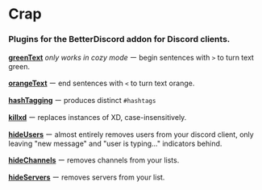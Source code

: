 # Crap

### Plugins for the BetterDiscord addon for Discord clients.
**[greenText](https://github.com/Arashiryuu/crap/blob/master/greenText.plugin.js)** _only works in cozy mode_ ー begin sentences with `>` to turn text green.

**[orangeText](https://github.com/Arashiryuu/crap/blob/master/orangeTexting.plugin.js)** ー end sentences with `<` to turn text orange.

**[hashTagging](https://github.com/Arashiryuu/crap/blob/master/hashTagging.plugin.js)** ー produces distinct `#hashtags`

**[killxd](https://github.com/Arashiryuu/crap/blob/master/killxd.plugin.js)** ー replaces instances of XD, case-insensitively.

**[hideUsers](https://github.com/Arashiryuu/crap/blob/master/hideUsers.plugin.js)** ー almost entirely removes users from your discord client, only leaving "new message" and "user is typing..." indicators behind.

**[hideChannels](https://github.com/Arashiryuu/crap/blob/master/hideChannels.plugin.js)** ー removes channels from your lists.

**[hideServers](https://github.com/Arashiryuu/crap/blob/master/hideServers.plugin.js)** ー removes servers from your list.
